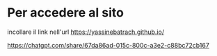# Per accedere al sito
incollare il link nell'url https://yassinebatrach.github.io/

https://chatgpt.com/share/67da86ad-015c-800c-a3e2-c88bc72cb167
